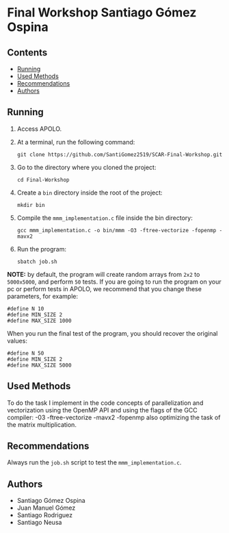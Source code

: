 # Final Workshop Santiago Gómez Ospina

## Contents
- [Running](#running)
- [Used Methods](#used-methods)
- [Recommendations](#recommendations)
- [Authors](#authors)

## Running

1. Access APOLO.

2. At a terminal, run the following command:
    ```
    git clone https://github.com/SantiGomez2519/SCAR-Final-Workshop.git
    ```

3. Go to the directory where you cloned the project:
    ```
    cd Final-Workshop
    ```

4. Create a `bin` directory inside the root of the project:
    ```
    mkdir bin
    ```

5. Compile the `mmm_implementation.c` file inside the bin directory:
    ```
    gcc mmm_implementation.c -o bin/mmm -O3 -ftree-vectorize -fopenmp -mavx2
    ``` 

6. Run the program:
    ```
    sbatch job.sh
    ```

**NOTE:** by default, the program will create random arrays from `2x2` to `5000x5000`, and perform `50` tests. If you are going to run the program on your pc or perform tests in APOLO, we recommend that you change these parameters, for example:
```
#define N 10
#define MIN_SIZE 2
#define MAX_SIZE 1000
```
When you run the final test of the program, you should recover the original values:
```
#define N 50
#define MIN_SIZE 2
#define MAX_SIZE 5000
```

## Used Methods

To do the task I implement in the code concepts of parallelization and vectorization using the OpenMP API and using the flags of the GCC compiler: -03 -ftree-vectorize -mavx2 -fopenmp also optimizing the task of the matrix multiplication.

## Recommendations

Always run the `job.sh` script to test the `mmm_implementation.c`.

## Authors
- Santiago Gómez Ospina
- Juan Manuel Gómez
- Santiago Rodriguez
- Santiago Neusa